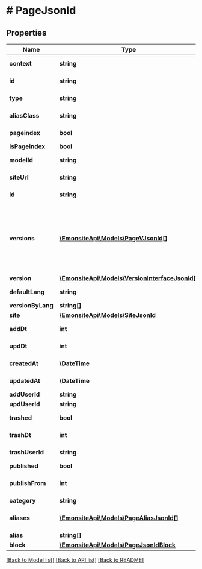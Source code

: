 # # PageJsonld

## Properties

Name | Type | Description | Notes
------------ | ------------- | ------------- | -------------
**context** | **string** |  | [optional] [readonly]
**id** | **string** |  | [optional] [readonly]
**type** | **string** |  | [optional] [readonly]
**aliasClass** | **string** |  | [optional] [readonly]
**pageindex** | **bool** |  | [optional] [readonly]
**isPageindex** | **bool** |  | [optional]
**modelId** | **string** |  | [optional] [readonly]
**siteUrl** | **string** |  | [optional] [readonly]
**id** | **string** |  | [optional] [readonly]
**versions** | [**\EmonsiteApi\Models\PageVJsonld[]**](PageVJsonld.md) | IMPLEMENTEZ le mapping dans l&#39;entity TODO trouver comment le faire dynamiquement avec un listener doctrine | [optional]
**version** | [**\EmonsiteApi\Models\VersionInterfaceJsonld[]**](VersionInterfaceJsonld.md) |  | [optional]
**defaultLang** | **string** |  | [optional] [readonly]
**versionByLang** | **string[]** |  | [optional]
**site** | [**\EmonsiteApi\Models\SiteJsonld**](SiteJsonld.md) |  | [optional]
**addDt** | **int** |  | [optional] [readonly]
**updDt** | **int** |  | [optional] [readonly]
**createdAt** | **\DateTime** |  | [optional] [readonly]
**updatedAt** | **\DateTime** |  | [optional] [readonly]
**addUserId** | **string** |  | [optional]
**updUserId** | **string** |  | [optional]
**trashed** | **bool** |  | [optional] [readonly]
**trashDt** | **int** |  | [optional] [readonly]
**trashUserId** | **string** |  | [optional] [readonly]
**published** | **bool** |  | [optional]
**publishFrom** | **int** | Date de publication, passé ou future | [optional]
**category** | **string** |  | [optional]
**aliases** | [**\EmonsiteApi\Models\PageAliasJsonld[]**](PageAliasJsonld.md) | Faire la mapping dans l&#39;entity | [optional]
**alias** | **string[]** |  | [optional]
**block** | [**\EmonsiteApi\Models\PageJsonldBlock**](PageJsonldBlock.md) |  | [optional]

[[Back to Model list]](../../README.md#models) [[Back to API list]](../../README.md#endpoints) [[Back to README]](../../README.md)
